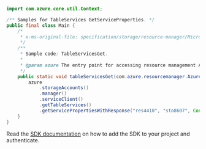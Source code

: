 ```java
import com.azure.core.util.Context;

/** Samples for TableServices GetServiceProperties. */
public final class Main {
    /*
     * x-ms-original-file: specification/storage/resource-manager/Microsoft.Storage/stable/2021-08-01/examples/TableServicesGet.json
     */
    /**
     * Sample code: TableServicesGet.
     *
     * @param azure The entry point for accessing resource management APIs in Azure.
     */
    public static void tableServicesGet(com.azure.resourcemanager.AzureResourceManager azure) {
        azure
            .storageAccounts()
            .manager()
            .serviceClient()
            .getTableServices()
            .getServicePropertiesWithResponse("res4410", "sto8607", Context.NONE);
    }
}
```

Read the [SDK documentation](https://github.com/Azure/azure-sdk-for-java/blob/azure-resourcemanager_2.13.0/sdk/resourcemanager/azure-resourcemanager/README.md) on how to add the SDK to your project and authenticate.
